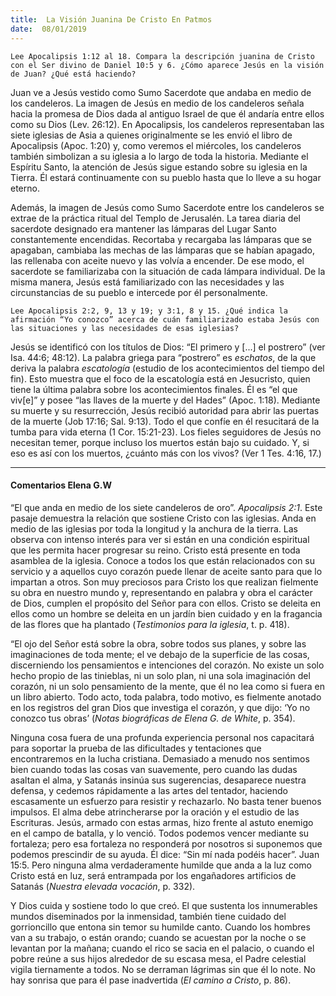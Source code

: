 ```yaml
---
title:  La Visión Juanina De Cristo En Patmos
date:  08/01/2019
---
```


`Lee Apocalipsis 1:12 al 18. Compara la descripción juanina de Cristo con el Ser divino de Daniel 10:5 y 6. ¿Cómo aparece Jesús en la visión de Juan? ¿Qué está haciendo?`

Juan ve a Jesús vestido como Sumo Sacerdote que andaba en medio de los candeleros. La imagen de Jesús en medio de los candeleros señala hacia la promesa de Dios dada al antiguo Israel de que él andaría entre ellos como su Dios (Lev. 26:12). En Apocalipsis, los candeleros representaban las siete iglesias de Asia a quienes originalmente se les envió el libro de Apocalipsis (Apoc. 1:20) y, como veremos el miércoles, los candeleros también simbolizan a su iglesia a lo largo de toda la historia. Mediante el Espíritu Santo, la atención de Jesús sigue estando sobre su iglesia en la Tierra. Él estará continuamente con su pueblo hasta que lo lleve a su hogar eterno.

Además, la imagen de Jesús como Sumo Sacerdote entre los candeleros se extrae de la práctica ritual del Templo de Jerusalén. La tarea diaria del sacerdote designado era mantener las lámparas del Lugar Santo constantemente encendidas. Recortaba y recargaba las lámparas que se apagaban, cambiaba las mechas de las lámparas que se habían apagado, las rellenaba con aceite nuevo y las volvía a encender. De ese modo, el sacerdote se familiarizaba con la situación de cada lámpara individual. De la misma manera, Jesús está familiarizado con las necesidades y las circunstancias de su pueblo e intercede por él personalmente.

`Lee Apocalipsis 2:2, 9, 13 y 19; y 3:1, 8 y 15. ¿Qué indica la afirmación “Yo conozco” acerca de cuán familiarizado estaba Jesús con las situaciones y las necesidades de esas iglesias?`

Jesús se identificó con los títulos de Dios: “El primero y [...] el postrero” (ver Isa. 44:6; 48:12). La palabra griega para “postrero” es _eschatos_, de la que deriva la palabra _escatología_ (estudio de los acontecimientos del tiempo del fin). Esto muestra que el foco de la escatología está en Jesucristo, quien tiene la última palabra sobre los acontecimientos finales. Él es “el que viv[e]” y posee “las llaves de la muerte y del Hades” (Apoc. 1:18). Mediante su muerte y su resurrección, Jesús recibió autoridad para abrir las puertas de la muerte (Job 17:16; Sal. 9:13). Todo el que confíe en él resucitará de la tumba para vida eterna (1 Cor. 15:21-23). Los fieles seguidores de Jesús no necesitan temer, porque incluso los muertos están bajo su cuidado. Y, si eso es así con los muertos, ¿cuánto más con los vivos? (Ver 1 Tes. 4:16, 17.)

---

#### Comentarios Elena G.W

“El que anda en medio de los siete candeleros de oro”. _Apocalipsis 2:1_. Este pasaje demuestra la relación que sostiene Cristo con las iglesias. Anda en medio de las iglesias por toda la longitud y la anchura de la tierra. Las observa con intenso interés para ver si están en una condición espiritual que les permita hacer progresar su reino. Cristo está presente en toda asamblea de la iglesia. Conoce a todos los que están relacionados con su servicio y a aquellos cuyo corazón puede llenar de aceite santo para que lo impartan a otros. Son muy preciosos para Cristo los que realizan fielmente su obra en nuestro mundo y, representando en palabra y obra el carácter de Dios, cumplen el propósito del Señor para con ellos. Cristo se deleita en ellos como un hombre se deleita en un jardín bien cuidado y en la fragancia de las flores que ha plantado (_Testimonios para la iglesia_, t. p. 418).

“El ojo del Señor está sobre la obra, sobre todos sus planes, y sobre las imaginaciones de toda mente; el ve debajo de la superficie de las cosas, discerniendo los pensamientos e intenciones del corazón. No existe un solo hecho propio de las tinieblas, ni un solo plan, ni una sola imaginación del corazón, ni un solo pensamiento de la mente, que él no lea como si fuera en un libro abierto. Todo acto, toda palabra, todo motivo, es fielmente anotado en los registros del gran Dios que investiga el corazón, y que dijo: ‘Yo no conozco tus obras’ (_Notas biográficas de Elena G. de White_, p. 354).

Ninguna cosa fuera de una profunda experiencia personal nos capacitará para soportar la prueba de las dificultades y tentaciones que encontraremos en la lucha cristiana. Demasiado a menudo nos sentimos bien cuando todas las cosas van suavemente, pero cuando las dudas asaltan el alma, y Satanás insinúa sus sugerencias, desaparece nuestra defensa, y cedemos rápidamente a las artes del tentador, haciendo escasamente un esfuerzo para resistir y rechazarlo. No basta tener buenos impulsos. El alma debe atrincherarse por la oración y el estudio de las Escrituras. Jesús, armado con estas armas, hizo frente al astuto enemigo en el campo de batalla, y lo venció. Todos podemos vencer mediante su fortaleza; pero esa fortaleza no responderá por nosotros si suponemos que podemos prescindir de su ayuda. Él dice: “Sin mí nada podéis hacer”. Juan 15:5. Pero ninguna alma verdaderamente humilde que anda a la luz como Cristo está en luz, será entrampada por los engañadores artificios de Satanás (_Nuestra elevada vocación_, p. 332).

Y Dios cuida y sostiene todo lo que creó. El que sustenta los innumerables mundos diseminados por la inmensidad, también tiene cuidado del gorrioncillo que entona sin temor su humilde canto. Cuando los hombres van a su trabajo, o están orando; cuando se acuestan por la noche o se levantan por la mañana; cuando el rico se sacia en el palacio, o cuando el pobre reúne a sus hijos alrededor de su escasa mesa, el Padre celestial vigila tiernamente a todos. No se derraman lágrimas sin que él lo note. No hay sonrisa que para él pase inadvertida (_El camino a Cristo_, p. 86).